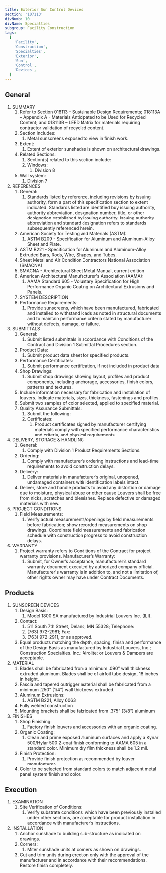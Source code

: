 ```yaml
---
title: Exterior Sun Control Devices
section: '107113'
divNumb: 10
divName: Specialties
subgroup: Facility Construction
tags:
  [
    'Facility',
    'Construction',
    'Specialties',
    'Exterior',
    'Sun',
    'Control',
    'Devices',
  ]
---
```


## General

1. SUMMARY
   1. Refer to Section 018113 – Sustainable Design Requirements; 018113A – Appendix A - Materials Anticipated to be Used for Recycled Content; and 018113B – LEED Matrix for materials requiring contractor validation of recycled content.
   1. Section Includes:
      1. Metal sunscreens exposed to view in finish work.
   1. Extent:
      1. Extent of exterior sunshades is shown on architectural drawings.
   1. Related Sections:
      1. Section(s) related to this section include:
      1. Windows:
         1. Division 8
   1. Wall system:
      1. Division 7
1. REFERENCES
   1. General:
      1. Standards listed by reference, including revisions by issuing authority, form a part of this specification section to extent indicated. Standards listed are identified buy issuing authority, authority abbreviation, designation number, title, or other designation established by issuing authority. Issuing authority abbreviation and standard designation refers to standards subsequently referenced herein.
   1. American Society for Testing and Materials (ASTM):
      1. ASTM B209 - Specification for Aluminum and Aluminum-Alloy Sheet and Plate.
   1. ASTM B221 - Specification for Aluminum and Aluminum-Alloy Extruded Bars, Rods, Wire, Shapes, and Tubes.
   1. Sheet Metal and Air Condition Contractors National Association (SMACNA)
   1. SMACNA - Architectural Sheet Metal Manual, current edition
   1. American Architectural Manufacturer's Association (AAMA):
      1. AAMA Standard 605 - Voluntary Specification for High Performance Organic Coating on Architectural Extrusions and Panels.
   1. SYSTEM DESCRIPTION
   1. Performance Requirements:
      1. Provide sunscreens, which have been manufactured, fabricated and installed to withstand loads as noted in structural documents and to maintain performance criteria stated by manufacturer without defects, damage, or failure.
1. SUBMITTALS
   1. General:
      1. Submit listed submittals in accordance with Conditions of the Contract and Division 1 Submittal Procedures section.
   1. Product Data:
      1. Submit product data sheet for specified products.
   1. Performance Certificates:
      1. Submit performance certification, if not included in product data
   1. Shop Drawings:
      1. Submit shop drawings showing layout, profiles and product components, including anchorage, accessories, finish colors, patterns and textures.
   1. Include information necessary for fabrication and installation of louvers. Indicate materials, sizes, thickness, fastenings and profiles.
   1. Submit two samples of color selected, applied to specified material.
   1. Quality Assurance Submittals:
      1. Submit the following:
      1. Certificates:
         1. Product certificates signed by manufacturer certifying materials comply with specified performance characteristics and criteria, and physical requirements.
1. DELIVERY, STORAGE & HANDLING
   1. General:
      1. Comply with Division 1 Product Requirements Sections.
   1. Ordering:
      1. Comply with manufacturer’s ordering instructions and lead-time requirements to avoid construction delays.
   1. Delivery:
      1. Deliver materials in manufacturer’s original, unopened, undamaged containers with identification labels intact.
   1. Deliver, store and handle products to avoid any distortion or damage due to moisture, physical abuse or other cause Louvers shall be free from nicks, scratches and blemishes. Replace defective or damaged materials with new.
1. PROJECT CONDITIONS
   1. Field Measurements:
      1. Verify actual measurements/openings by field measurements before fabrication; show recorded measurements on shop drawings. Coordinate field measurements and fabrication schedule with construction progress to avoid construction delays.
1. WARRANTY
   1. Project warranty refers to Conditions of the Contract for project warranty provisions. Manufacturer’s Warranty:
      1. Submit, for Owner’s acceptance, manufacturer’s standard warranty document executed by authorized company official. Manufacturer's warranty is in addition to, and not a limitation of, other rights owner may have under Contract Documents.

## Products

1. SUNSCREEN DEVICES
   1. Design Basis:
      1. Model 1800 SA manufactured by Industrial Louvers Inc. (ILI).
   1. Contact:
      1. 511 South 7th Street, Delano, MN 55328; Telephone:
      1. (763) 972-2981; Fax:
      1. (763) 972-2911, or as approved.
   1. Equal products matching the depth, spacing, finish and performance of the Design Basis as manufactured by Industrial Louvers, Inc.; Construction Specialties, Inc.; Airolite; or Louvers & Dampers are acceptable.
1. MATERIAL
   1. Blades shall be fabricated from a minimum .090” wall thickness extruded aluminum. Blades shall be of airfoil tube design, 18 inches in height.
   1. Fascia and tapered outrigger material shall be fabricated from a minimum .250” (1/4”) wall thickness extruded.
   1. Aluminum Extrusions:
      1. ASTM B221, Alloy 6063
   1. Fully welded construction
   1. Mounting brackets shall be fabricated from .375” (3/8”) aluminum
1. FINISHES
   1. Shop Finishing:
      1. Factory finish louvers and accessories with an organic coating.
   1. Organic Coating:
      1. Clean and prime exposed aluminum surfaces and apply a Kynar 500/Hylar 500 2-coat finish conforming to AAMA 605 in a standard color. Minimum dry film thickness shall be 1.2 mil.
   1. Finish Protection:
      1. Provide finish protection as recommended by louver manufacturer.
   1. Color to be selected from standard colors to match adjacent metal panel system finish and color.

## Execution

1. EXAMINATION
   1. Site Verification of Conditions:
      1. Verify substrate conditions, which have been previously installed under other sections, are acceptable for product installation in accordance with manufacturer’s instructions.
1. INSTALLATION
   1. Anchor sunshade to building sub-structure as indicated on drawings.
   1. Corners:
      1. Miter sunshade units at corners as shown on drawings.
   1. Cut and trim units during erection only with the approval of the manufacturer and in accordance with their recommendations. Restore finish completely.
